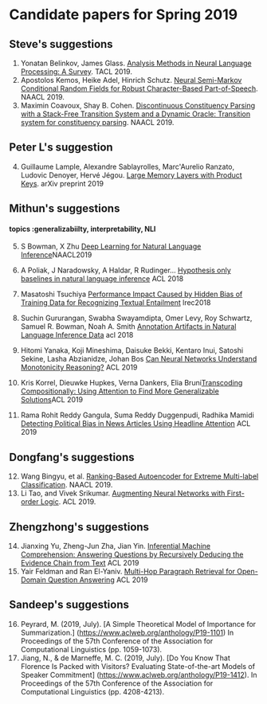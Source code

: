 # Candidate papers for Spring 2019

## Steve's suggestions
1. Yonatan Belinkov, James Glass. [Analysis Methods in Neural Language Processing: A Survey](https://www.aclweb.org/anthology/Q19-1004). TACL 2019.
2. Apostolos Kemos, Heike Adel, Hinrich Schutz. [Neural Semi-Markov Conditional Random Fields for Robust Character-Based Part-of-Speech](https://www.aclweb.org/anthology/N19-1280). NAACL 2019.
3. Maximin Coavoux, Shay B. Cohen. [Discontinuous Constituency Parsing with a Stack-Free Transition System and a Dynamic Oracle: Transition system for constituency parsing](https://www.aclweb.org/anthology/N19-1018). NAACL 2019.

## Peter L's suggestion
4. Guillaume Lample, Alexandre Sablayrolles, Marc'Aurelio Ranzato, Ludovic Denoyer, Hervé Jégou. [Large Memory Layers with Product Keys](https://arxiv.org/abs/1907.05242). arXiv preprint 2019

## Mithun's suggestions

#### topics :generalizabiilty, interpretability, NLI

5. S Bowman, X Zhu [Deep Learning for Natural Language Inference](https://www.aclweb.org/anthology/N19-5002)NAACL2019

6. A Poliak, J Naradowsky, A Haldar, R Rudinger…  [Hypothesis only baselines in natural language inference](https://arxiv.org/abs/1805.01042) ACL 2018

7. Masatoshi Tsuchiya [Performance Impact Caused by Hidden Bias of Training Data for Recognizing Textual Entailment](https://arxiv.org/pdf/1804.08117.pdf) lrec2018

8. Suchin Gururangan, Swabha Swayamdipta, Omer Levy, Roy Schwartz, Samuel R. Bowman, Noah A. Smith [Annotation Artifacts in Natural Language Inference Data](https://arxiv.org/pdf/1803.02324.pdf) acl 2018

9. Hitomi Yanaka, Koji Mineshima, Daisuke Bekki, Kentaro Inui, Satoshi Sekine, Lasha Abzianidze, Johan Bos [Can Neural Networks Understand Monotonicity Reasoning?](https://www.aclweb.org/anthology/W19-4804) ACL 2019

10. Kris Korrel, Dieuwke Hupkes, Verna Dankers, Elia Bruni[Transcoding Compositionally: Using Attention to Find More Generalizable Solutions](https://www.aclweb.org/anthology/W19-4801)ACL 2019

11. Rama Rohit Reddy Gangula, Suma Reddy Duggenpudi, Radhika Mamidi [Detecting Political Bias in News Articles Using Headline Attention](https://www.aclweb.org/anthology/W19-4809) ACL 2019

## Dongfang's suggestions
12. Wang Bingyu, et al. [Ranking-Based Autoencoder for Extreme Multi-label Classification](https://www.aclweb.org/anthology/N19-1289). NAACL 2019.
13. Li Tao, and Vivek Srikumar. [Augmenting Neural Networks with First-order Logic](https://www.aclweb.org/anthology/P19-1028). ACL 2019.

## Zhengzhong's suggestions
14. Jianxing Yu, Zheng-Jun Zha, Jian Yin. [Inferential Machine Comprehension: Answering Questions by Recursively Deducing the Evidence Chain from Text](https://www.aclweb.org/anthology/P19-1217) ACL 2019
15. Yair Feldman and Ran El-Yaniv. [Multi-Hop Paragraph Retrieval for Open-Domain Question Answering](https://www.aclweb.org/anthology/P19-1222) ACL 2019

## Sandeep's suggestions
16. Peyrard, M. (2019, July). [A Simple Theoretical Model of Importance for Summarization.] (https://www.aclweb.org/anthology/P19-1101) In Proceedings of the 57th Conference of the Association for Computational Linguistics (pp. 1059-1073).
17. Jiang, N., & de Marneffe, M. C. (2019, July). [Do You Know That Florence Is Packed with Visitors? Evaluating State-of-the-art Models of Speaker Commitment] (https://www.aclweb.org/anthology/P19-1412). In Proceedings of the 57th Conference of the Association for Computational Linguistics (pp. 4208-4213).
